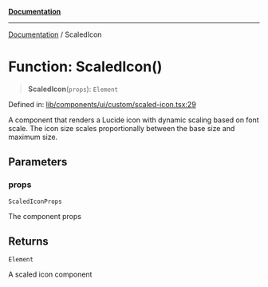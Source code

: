 [**Documentation**](../README.md)

***

[Documentation](../README.md) / ScaledIcon

# Function: ScaledIcon()

> **ScaledIcon**(`props`): `Element`

Defined in: [lib/components/ui/custom/scaled-icon.tsx:29](https://github.com/aldesgroup/goaldn/blob/6a7943d02984b1a6b41d76a3a483a1484b644076/lib/components/ui/custom/scaled-icon.tsx#L29)

A component that renders a Lucide icon with dynamic scaling based on font scale.
The icon size scales proportionally between the base size and maximum size.

## Parameters

### props

`ScaledIconProps`

The component props

## Returns

`Element`

A scaled icon component
